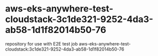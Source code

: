 # aws-eks-anywhere-test-cloudstack-3c1de321-9252-4da3-ab58-1d1f82014b50-76
repository for use with E2E test job aws-eks-anywhere-test-cloudstack:3c1de321-9252-4da3-ab58-1d1f82014b50-76
